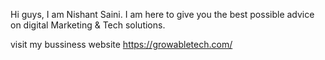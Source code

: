 Hi guys, I am Nishant Saini. I am here to give you the best possible advice on digital Marketing & Tech solutions.

visit my bussiness website https://growabletech.com/
